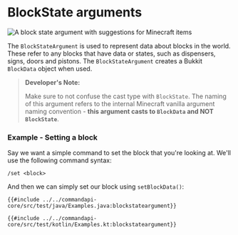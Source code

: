 # BlockState arguments

![A block state argument with suggestions for Minecraft items](./images/arguments/blockstate.png)

The `BlockStateArgument` is used to represent data about blocks in the world. These refer to any blocks that have data or states, such as dispensers, signs, doors and pistons. The `BlockStateArgument` creates a Bukkit `BlockData` object when used.

> **Developer's Note:**
>
> Make sure to not confuse the cast type with `BlockState`. The naming of this argument refers to the internal Minecraft vanilla argument naming convention - **this argument casts to `BlockData` and NOT `BlockState`**.

<div class="example">

### Example - Setting a block

Say we want a simple command to set the block that you're looking at. We'll use the following command syntax:

```mccmd
/set <block>
```

And then we can simply set our block using `setBlockData()`:

<div class="multi-pre">

```java,Java
{{#include ../../commandapi-core/src/test/java/Examples.java:blockstateargument}}
```

```kotlin,Kotlin
{{#include ../../commandapi-core/src/test/kotlin/Examples.kt:blockstateargument}}
```

</div>

</div>
